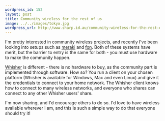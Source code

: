 ```yaml
--- 
wordpress_id: 152
layout: post
title: Community wireless for the rest of us
image: ../../images/tokyo.jpg
wordpress_url: http://www.sharp.id.au/community-wireless-for-the-rest-of-us/
---
```

<p>I'm pretty interested in community wireless projects, and recently I've been looking into setups such as <a href="http://www.meraki.com">meraki</a> and <a href="http://www.fon.com">fon</a>. Both of these systems have merit, but the barrier to entry is the same for both - you must use hardware to make the community happen.</p>

<p><a href="http://www.whisher.com">Whisher</a> is different - there is no hardware to buy, as the community part is implemented through software. How so? You run a client on your chosen platform (Whisher is available for Windows, Mac and even Linux) and give it the credentials to connect to your home network. The Whisher client knows how to connect to many wireless networks, and everyone who shares can connect to any other Whisher users' share.</p>

<p>I'm now sharing, and I'd encourage others to do so. I'd love to have wireless available wherever I am, and this is such a simple way to do that everyone should try it!</p>
